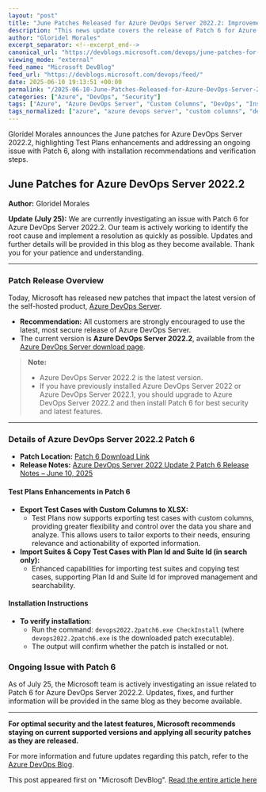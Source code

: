 ```yaml
---
layout: "post"
title: "June Patches Released for Azure DevOps Server 2022.2: Improvements & Important Updates"
description: "This news update covers the release of Patch 6 for Azure DevOps Server 2022.2, including Test Plans enhancements and installation guidance. It also addresses an ongoing issue with the patch, with updates from Microsoft's team and recommendations for users to ensure security and up-to-date installations."
author: "Gloridel Morales"
excerpt_separator: <!--excerpt_end-->
canonical_url: "https://devblogs.microsoft.com/devops/june-patches-for-azure-devops-server-4/"
viewing_mode: "external"
feed_name: "Microsoft DevBlog"
feed_url: "https://devblogs.microsoft.com/devops/feed/"
date: 2025-06-10 19:13:51 +00:00
permalink: "/2025-06-10-June-Patches-Released-for-Azure-DevOps-Server-20222-Improvements-and-Important-Updates.html"
categories: ["Azure", "DevOps", "Security"]
tags: ["Azure", "Azure DevOps Server", "Custom Columns", "DevOps", "Installation", "News", "Patches", "Plan Id", "Release Notes", "Security", "Server Upgrade", "Suite Id", "Suite Import", "Test Plans", "XLSX Export"]
tags_normalized: ["azure", "azure devops server", "custom columns", "devops", "installation", "news", "patches", "plan id", "release notes", "security", "server upgrade", "suite id", "suite import", "test plans", "xlsx export"]
---
```


Gloridel Morales announces the June patches for Azure DevOps Server 2022.2, highlighting Test Plans enhancements and addressing an ongoing issue with Patch 6, along with installation recommendations and verification steps.<!--excerpt_end-->

## June Patches for Azure DevOps Server 2022.2

**Author:** Gloridel Morales

**Update (July 25):**
We are currently investigating an issue with Patch 6 for Azure DevOps Server 2022.2. Our team is actively working to identify the root cause and implement a resolution as quickly as possible. Updates and further details will be provided in this blog as they become available. Thank you for your patience and understanding.

---

### Patch Release Overview

Today, Microsoft has released new patches that impact the latest version of the self-hosted product, [Azure DevOps Server](https://azure.microsoft.com/services/devops/server/).

- **Recommendation:** All customers are strongly encouraged to use the latest, most secure release of Azure DevOps Server.
- The current version is **Azure DevOps Server 2022.2**, available from the [Azure DevOps Server download page](https://learn.microsoft.com/azure/devops/server/download/azuredevopsserver?view=azure-devops).

> **Note:**
> - Azure DevOps Server 2022.2 is the latest version.
> - If you have previously installed Azure DevOps Server 2022 or Azure DevOps Server 2022.1, you should upgrade to Azure DevOps Server 2022.2 and then install Patch 6 for best security and latest features.

---

### Details of Azure DevOps Server 2022.2 Patch 6

- **Patch Location:** [Patch 6 Download Link](https://aka.ms/devops2022.2patch6)
- **Release Notes:** [Azure DevOps Server 2022 Update 2 Patch 6 Release Notes – June 10, 2025](https://learn.microsoft.com/azure/devops/server/release-notes/azuredevops2022u2?view=azure-devops#azure-devops-server-2022-update-2-patch-6-release-datejune-10-2025)

#### Test Plans Enhancements in Patch 6

- **Export Test Cases with Custom Columns to XLSX:**
  - Test Plans now supports exporting test cases with custom columns, providing greater flexibility and control over the data you share and analyze. This allows users to tailor exports to their needs, ensuring relevance and actionability of exported information.
- **Import Suites & Copy Test Cases with Plan Id and Suite Id (in search only):**
  - Enhanced capabilities for importing test suites and copying test cases, supporting Plan Id and Suite Id for improved management and searchability.

#### Installation Instructions

- **To verify installation:**
  - Run the command: `devops2022.2patch6.exe CheckInstall` (where `devops2022.2patch6.exe` is the downloaded patch executable).
  - The output will confirm whether the patch is installed or not.

### Ongoing Issue with Patch 6

As of July 25, the Microsoft team is actively investigating an issue related to Patch 6 for Azure DevOps Server 2022.2. Updates, fixes, and further information will be provided in the same blog as they become available.

---

**For optimal security and the latest features, Microsoft recommends staying on current supported versions and applying all security patches as they are released.**

For more information and future updates regarding this patch, refer to the [Azure DevOps Blog](https://devblogs.microsoft.com/devops/june-patches-for-azure-devops-server-4/).

This post appeared first on "Microsoft DevBlog". [Read the entire article here](https://devblogs.microsoft.com/devops/june-patches-for-azure-devops-server-4/)

